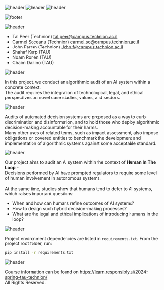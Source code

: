 ![header](https://capsule-render.vercel.app/api?type=waving&color=5B0888&height=300&section=header&text=Responsible%20AI-nl-&fontSize=65&animation=fadeIn&fontColor=F1EAFF&desc=Final%20Project&descSize=46&stroke=243A73&strokeWidth=0)
![header](https://capsule-render.vercel.app/api?type=transparent&color=5B0888&height=65&reversal=true&textBg=True&fontSize=24&fontColor=E5CFF7&text=%20Faculty%20of%20Data%20and%20Decisions%20Science%20-nl-%20&desc=%20Technion%20-%20Israel%20Institute%20of%20Technology&descSize=18&descAlignY=70&fontAlign=50&animation=fadeIn&textBg=True&section=header&stroke=243A73&strokeWidth=0&theme=holi)
![header](https://capsule-render.vercel.app/api?type=transparent&color=5B0888&height=65&reversal=true&textBg=True&fontSize=24&fontColor=E5CFF7&text=Faculty%20of%20Law%20-nl-%20&desc=%20Tel-Aviv%20University&descSize=18&descAlignY=70&descAlignX=50&fontAlign=50&animation=fadeIn&textBg=True&section=header&stroke=243A73&strokeWidth=0&theme=holi)


![footer](https://capsule-render.vercel.app/api?type=waving&color=5B0888&height=100&section=footer&text=%20-nl-%20Spring%202024%20%20&fontSize=28&fontAlign=50&fontColor=F1EAFF&theme=holi)


![header](https://capsule-render.vercel.app/api?type=soft&color=5B0888&height=45&section=header2&text=Authors&fontSize=28&fontAlign=7&fontColor=E5CFF7&reversal=false&theme=holi)
- Tal Peer (Technion) tal.peer@campus.technion.ac.il
- Carmel Soceanu (Technion) carmel.so@campus.technion.ac.il
- John Farran (Technion) John.f@campus.technion.ac.il
- Shahaf Karp (TAU)
- Noam Ronen (TAU)
- Chaim Danino (TAU)

![header](https://capsule-render.vercel.app/api?type=soft&color=5B0888&height=45&section=header&text=Background&fontSize=28&fontAlign=10&fontColor=E5CFF7&reversal=true&theme=holi)

In this project, we conduct an algorithmic audit of an AI system within a concrete context.<br>
The audit requires the integration of technological, legal, and ethical perspectives on novel case studies, values, and sectors.<br>

![header](https://capsule-render.vercel.app/api?type=transparent&color=5B0888&height=30&section=header&text=Algorithmic%20Audits&fontSize=20&fontAlign=11.5&fontColor=E5CFF7&reversal=false&textBg=true&theme=holi)

Audits of automated decision systems are proposed as a way to curb discrimination and disinformation, and to hold those who deploy algorithmic decision-making accountable for their harms.<br>
Many other uses of related terms, such as impact assessment, also impose obligations on covered entities to benchmark the development and implementation of algorithmic systems against some acceptable standard.

![header](https://capsule-render.vercel.app/api?type=transparent&color=5B0888&height=30&section=header&text=Human%20In%20%The%20Loop&fontSize=20&fontAlign=11.5&fontColor=E5CFF7&reversal=false&textBg=true&theme=holi)

Our project aims to audit an AI system within the context of **Human In The Loop** - <br>
Decisions performed by AI have prompted regulators to require some level of human involvement in autonomous systems.<br><br>
At the same time, studies show that humans tend to defer to AI systems, which raises important questions:<br>
- When and how can humans refine outcomes of AI systems?<br>
- How to design such hybrid decision-making processes?<br>
- What are the legal and ethical implications of introducing humans in the loop? 

![header](https://capsule-render.vercel.app/api?type=soft&color=5B0888&height=45&section=header&text=Dependencies&fontSize=28&fontAlign=11.5&fontColor=E5CFF7&reversal=true&theme=holi)

Project environment dependencies are listed in `requirements.txt`.
From the project root folder, run:

```bash
pip install -r requirements.txt
```


![header](https://capsule-render.vercel.app/api?type=soft&color=5B0888&height=45&section=header&text=Acknowledgment&fontSize=28&fontAlign=14&fontColor=E5CFF7&reversal=true&theme=holi)

Course information can be found on https://learn.responsibly.ai/2024-spring-tau-technion/ <br>
All Rights Reserved.
